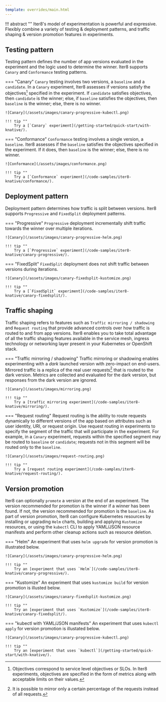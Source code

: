 ```yaml
---
template: overrides/main.html
---
```



!!! abstract ""
    Iter8's model of experimentation is powerful and expressive. Flexibly combine a variety of testing & deployment patterns, and traffic shaping & version promotion features in experiments.

## Testing pattern

Testing pattern defines the number of app versions evaluated in the experiment and the logic used to determine the winner. Iter8 supports `Canary` and `Conformance` testing patterns.

=== "Canary"
    `Canary` testing involves two versions, a `baseline` and a `candidate`. In a `Canary` experiment, Iter8 assesses if versions satisfy the objectives[^1] specified in the experiment. If `candidate` satisfies objectives, then `candidate` is the winner; else, if `baseline` satisfies the objectives, then `baseline` is the winner; else, there is no winner.

    ![Canary](/assets/images/canary-progressive-kubectl.png)

    !!! tip ""
        Try a [`Canary` experiment](/getting-started/quick-start/with-knative/).

=== "Conformance"
    `Conformance` testing involves a single version, a `baseline`. Iter8 assesses if the `baseline` satisfies the objectives specified in the experiment. If it does, then `baseline` is the winner; else, there is no winner.

    ![Conformance](/assets/images/conformance.png)

    !!! tip ""
        Try a [`Conformance` experiment](/code-samples/iter8-knative/conformance/).

## Deployment pattern

Deployment pattern determines how traffic is split between versions. Iter8 supports `Progressive` and `FixedSplit` deployment patterns.

=== "Progressive"
    `Progressive` deployment incrementally shift traffic towards the winner over multiple iterations.

    ![Canary](/assets/images/canary-progressive-helm.png)

    !!! tip ""
        Try a [`Progressive` experiment](/code-samples/iter8-knative/canary-progressive/).

=== "FixedSplit"
    `FixedSplit` deployment does not shift traffic between versions during iterations.

    ![Canary](/assets/images/canary-fixedsplit-kustomize.png)

    !!! tip ""
        Try a [`FixedSplit` experiment](/code-samples/iter8-knative/canary-fixedsplit/).

## Traffic shaping

Traffic shaping refers to features such as `Traffic mirroring / shadowing` and `Request routing` that provide advanced controls over how traffic is routed to and from app versions. Iter8 enables you to take total advantage of all the traffic shaping features available in the service mesh, ingress technology or networking layer present in your Kubernetes or OpenShift stack.

=== "Traffic mirroring / shadowing"
    Traffic mirroring or shadowing enables experimenting with a *dark* launched version with zero-impact on end-users. Mirrored traffic is a replica of the real user requests[^2] that is routed to the dark version. Metrics are collected and evaluated for the dark version, but responses from the dark version are ignored.

    ![Canary](/assets/images/mirroring.png)

    !!! tip ""
        Try a [traffic mirroring experiment](/code-samples/iter8-knative/mirroring/).

=== "Request routing"
    Request routing is the ability to route requests dynamically to different versions of the app based on attributes such as user identity, URI, or request origin. Use request routing in experiments to specify the segment of the traffic that will participate in the experiment. For example, in a `Canary` experiment, requests within the specified segment may be routed to `baseline` or `candidate`; requests not in this segment will be routed only to the `baseline`.

    ![Canary](/assets/images/request-routing.png)

    !!! tip ""
        Try a [request routing experiment](/code-samples/iter8-knative/request-routing/).


## Version promotion

Iter8 can optionally `promote` a version at the end of an experiment. The version recommended for promotion is the winner if a winner has been found. If not, the version recommended for promotion is the `baseline`. As part of version promotion, Iter8 can configure Kubernetes resources by installing or upgrading `Helm` charts, building and applying `Kustomize` resources, or using the `kubectl` CLI to apply YAML/JSON resource manifests and perform other cleanup actions such as resource deletion.

=== "Helm"
    An experiment that uses `helm upgrade` for version promotion is illustrated below.

    ![Canary](/assets/images/canary-progressive-helm.png)

    !!! tip ""
        Try an [experiment that uses `Helm`](/code-samples/iter8-knative/canary-progressive/).

=== "Kustomize"
    An experiment that uses `kustomize build` for version promotion is illusted below.

    ![Canary](/assets/images/canary-fixedsplit-kustomize.png)

    !!! tip ""
        Try an [experiment that uses `Kustomize`](/code-samples/iter8-knative/canary-fixedsplit/).

=== "kubectl with YAML/JSON manifests"
    An experiment that uses `kubectl apply` for version promotion is illustated below.

    ![Canary](/assets/images/canary-progressive-kubectl.png)

    !!! tip ""
        Try an [experiment that uses `kubectl`](/getting-started/quick-start/with-knative/).

<!-- 
??? example "Sample experiment"
    ```yaml linenums="1"
    apiVersion: iter8.tools/v2alpha1
    kind: Experiment
    metadata:
      name: quickstart-exp
    spec:
      # `sample-app` Knative service in `default` namespace is the target of this experiment
      target: default/sample-app
      # information about app versions participating in this experiment
      versionInfo:         
        # every experiment has a baseline version
        # we will name it `current`
        baseline: 
          name: current
          variables:
          # `revision` variable is used for fetching metrics from Prometheus
          - name: revision 
            value: sample-app-v1 
          # `promote` variable is used by the finish task
          - name: promote
            value: baseline
        # candidate version(s) of the app
        # there is a single candidate in this experiment 
        # we will name it `candidate`
        candidates: 
        - name: candidate
          variables:
          - name: revision
            value: sample-app-v2
          - name: promote
            value: candidate 
      criteria:
        objectives: 
        # mean latency should be under 50 milliseconds
        - metric: mean-latency
          upperLimit: 50
        # 95th percentile latency should be under 100 milliseconds
        - metric: 95th-percentile-tail-latency
          upperLimit: 100
        # error rate should be under 1%
        - metric: error-rate
          upperLimit: "0.01"
      strategy:
        # canary testing => candidate `wins` if it satisfies objectives
        testingPattern: Canary
        # progressively shift traffic to candidate, assuming it satisfies objectives
        deploymentPattern: Progressive
        weights: # fine-tune traffic increments to candidate
          # candidate weight will not exceed 75 in any iteration
          maxCandidateWeight: 75
          # candidate weight will not increase by more than 20 in a single iteration
          maxCandidateWeightIncrement: 20
        actions:
          # run tasks under the `start` action at the start of an experiment   
          start:
          # the following task verifies that the `sample-app` Knative service in the `default` namespace is available and ready
          # it then updates the experiment resource with information needed to shift traffic between app versions
          - library: knative
            task: init-experiment
          # run tasks under the `finish` action at the end of an experiment   
          finish:
          # promote an app version
          # `https://raw.githubusercontent.com/iter8-tools/iter8/master/samples/knative/quickstart/candidate.yaml` will be applied if candidate satisfies objectives
          # `https://raw.githubusercontent.com/iter8-tools/iter8/master/samples/knative/quickstart/baseline.yaml` will be applied if candidate fails to satisfy objectives
          - library: common
            task: exec # promote the winning version
            with:
              cmd: kubectl
              args:
              - "apply"
              - "-f"
              - "https://raw.githubusercontent.com/iter8-tools/iter8/master/samples/knative/quickstart/{{ .promote }}.yaml"
      duration: # 12 iterations, 20 seconds each
        intervalSeconds: 20
        iterationsPerLoop: 12
    ```

## How Iter8 runs an experiment
1. Iter8 determines if it is safe to start an experiment using its [concurrency policy](http://localhost:8000/usage/experiment/target/#concurrent-experiments).

2. When the experiment starts, Iter8 runs the tasks specified under `spec.actions.start` such as setting up or updating resources needed for the experiment.

3. During each iteration, Iter8 evaluates app versions based on `spec.criteria`, determines the winner, and optionally shifts traffic towards the winner.

4. When the experiment finishes, Iter8 runs tasks specified under `spec.actions.finish` such as version promotion.

## Experiment spec in-brief
A brief explanation of the key fields in an experiment spec is given below.

### spec.target

`spec.target` is a string that identifies the app under experimentation and determines which experiments can run concurrently.

### spec.versionInfo

`spec.versionInfo` is an object that describes the app versions involved in the experiment. Every experiment involves a `baseline` version, and may involve zero or more `candidates`.

### spec.criteria

`spec.criteria` is an object that specifies the metrics used for evaluating versions along with acceptable limits for their values.

### spec.strategy.testingPattern

`spec.strategy.testingPattern` is a string enum that determines the logic used to evaluate the app versions and determine the winner of the experiment. Iter8 supports two testing patterns, namely, `Canary` and `Conformance`.

### spec.strategy.deploymentPattern

`spec.strategy.deploymentPattern` is a string enum that determines if and how traffic is shifted during an experiment[^1]. Iter8 supports two deployment patterns, namely, `Progressive` and `FixedSplit`.

### spec.strategy.weights

`spec.strategy.weights` is an object with  two integer fields, namely, `maxCandidateWeight` and `maxCandidateWeightIncrement`, that can be used to fine-tune traffic increments to the candidate. This field is applicable only for `Progressive` experiments. `maxCandidateWeight` specifies the maximum candidate weight that can be set by Iter8 during an iteration. `maxCandidateWeightIncrement` specifies the maximum increase in candidate weight during a single iteration.

### spec.strategy.actions

An action is a sequence of tasks executed during an experiment. `spec.strategy.actions` is an object that can be used to specify `start` and `finish` actions that will be executed at the start and end of an experiment respectively.

### spec.duration

`spec.duration` is an object with two integer fields, namely, `iterationsPerLoop` and `intervalSeconds`. The former specifies the number of iterations in the experiment. The latter specifies the time interval in seconds between successive iterations.

[^1]: Traffic shifting is relevant only when an experiment involves two or more versions. `Conformance` testing experiments involve a single version. Hence, `spec.strategy.deploymentPattern` is ignored in these experiments.


## Realtime Observability

!!! abstract ""
    The  **iter8ctl** CLI enables you to observe an experiment in realtime. Use iter8ctl to observe metric values for each version, whether or not versions satisfy objectives, and the winner.


??? example "Sample output from iter8ctl"
    ```shell
    ****** Overview ******
    Experiment name: quickstart-exp
    Experiment namespace: default
    Target: default/sample-app
    Testing pattern: Canary
    Deployment pattern: Progressive

    ****** Progress Summary ******
    Experiment stage: Running
    Number of completed iterations: 3

    ****** Winner Assessment ******
    App versions in this experiment: [current candidate]
    Winning version: candidate
    Recommended baseline: candidate

    ****** Objective Assessment ******
    +--------------------------------+---------+-----------+
    |           OBJECTIVE            | CURRENT | CANDIDATE |
    +--------------------------------+---------+-----------+
    | mean-latency <= 50.000         | true    | true      |
    +--------------------------------+---------+-----------+
    | 95th-percentile-tail-latency   | true    | true      |
    | <= 100.000                     |         |           |
    +--------------------------------+---------+-----------+
    | error-rate <= 0.010            | true    | true      |
    +--------------------------------+---------+-----------+

    ****** Metrics Assessment ******
    +--------------------------------+---------+-----------+
    |             METRIC             | CURRENT | CANDIDATE |
    +--------------------------------+---------+-----------+
    | request-count                  | 429.334 |    16.841 |
    +--------------------------------+---------+-----------+
    | mean-latency (milliseconds)    |   0.522 |     0.712 |
    +--------------------------------+---------+-----------+
    | 95th-percentile-tail-latency   |   4.835 |     4.750 |
    | (milliseconds)                 |         |           |
    +--------------------------------+---------+-----------+
    | error-rate                     |   0.000 |     0.000 |
    +--------------------------------+---------+-----------+
    ```    

See [here](/getting-started/quick-start/with-knative/#7-observe-experiment) for an example of using iter8ctl to observe an experiment in realtime. -->

[^1]: Objectives correspond to service level objectives or SLOs. In Iter8 experiments, objectives are specified in the form of metrics along with acceptable limits on their values.

[^2]: It is possible to mirror only a certain percentage of the requests instead of all requests.
